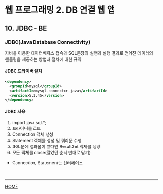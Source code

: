 # 웹 프로그래밍 2. DB 연결 웹 앱

## 10. JDBC - BE

### JDBC(Java Database Connectivity)
자바를 이용한 데이터베이스 접속과 SQL문장의 실행과 실행 결과로 얻어진 데이터의 핸들링을 제공하는 방법과 절차에 대한 규약

#### JDBC 드라이버 설치
```xml
<dependency>
  <groupId>mysql</groupId>
  <artifactId>mysql-connector-java</artifactId>
  <version>5.1.45</version>
</dependency>
```

####  JDBC 사용
1. import java.sql.*;
2. 드라이버를 로드
3. Connection 객체 생성
4. Statement 객체를 생성 및 쿼리문 수행
5. SQL문에 결과물이 있다면 ResultSet 객체를 생성
6. 모든 객체를 close(열었던 순서 반대로 닫기)
* Connection, Statement는 인터페이스



<br>



---
[HOME](https://github.com/tunaep5/Boostcourse/blob/master/README.md)
